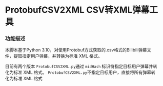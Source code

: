 # ProtobufCSV2XML CSV转XML弹幕工具
 
### 功能描述
本脚本基于Python 3.10，对使用Protobuf方式获取的.csv格式的Bilibili弹幕文件，提取指定用户弹幕，并转换为标准 XML 格式。

目前有两个版本 
`ProtobufCSV2XML.py`通过 `midHash` 标识符指定目标用户弹幕并转化为标准 XML 格式。
`ProtobufCSV2XML.py`不指定目标用户，直接将所有弹幕转化为标准 XML 格式